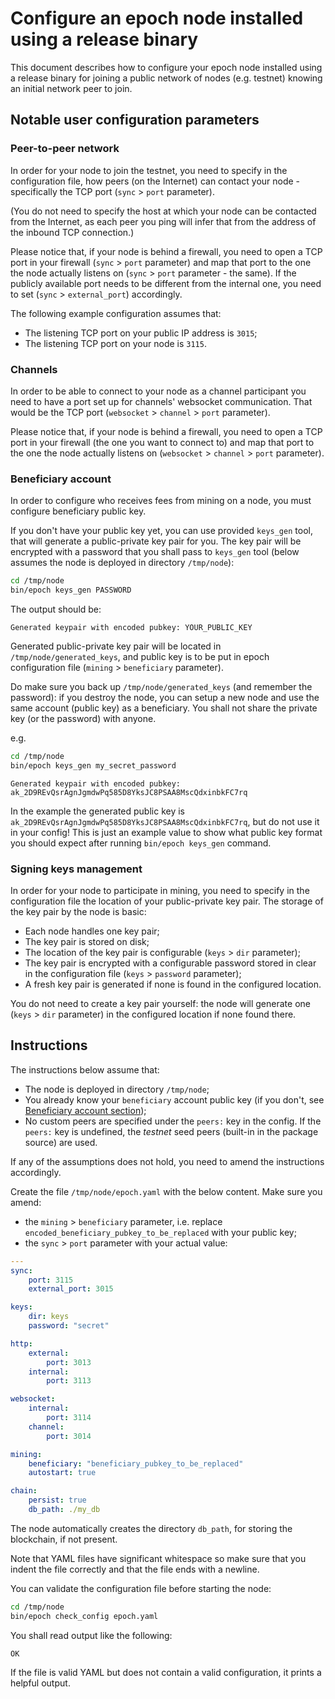# Configure an epoch node installed using a release binary

This document describes how to configure your epoch node installed using a release binary for joining a public network of nodes (e.g. testnet) knowing an initial network peer to join.

## Notable user configuration parameters

### Peer-to-peer network

In order for your node to join the testnet, you need to specify in the configuration file, how peers (on the Internet) can contact your node - specifically the TCP port (`sync` > `port` parameter).

(You do not need to specify the host at which your node can be contacted from the Internet, as each peer you ping will infer that from the address of the inbound TCP connection.)

Please notice that, if your node is behind a firewall, you need to open a TCP port in your firewall (`sync` > `port` parameter) and map that port to the one the node actually listens on (`sync` > `port` parameter - the same). If the publicly available port needs to be different from the internal one, you need to set (`sync` > `external_port`) accordingly.

The following example configuration assumes that:
* The listening TCP port on your public IP address is `3015`;
* The listening TCP port on your node is `3115`.

### Channels

In order to be able to connect to your node as a channel participant you need to have
a port set up for channels' websocket communication. That would be the TCP port (`websocket` > `channel` > `port` parameter).

Please notice that, if your node is behind a firewall, you need to open a TCP port in your firewall (the one you want to connect to) and map that port to the one the node actually listens on (`websocket` > `channel` > `port` parameter).

### Beneficiary account

In order to configure who receives fees from mining on a node, you must configure beneficiary public key.

If you don't have your public key yet, you can use provided `keys_gen` tool, that will generate a public-private key pair for you.
The key pair will be encrypted with a password that you shall pass to `keys_gen` tool (below assumes the node is deployed in directory `/tmp/node`):


```bash
cd /tmp/node
bin/epoch keys_gen PASSWORD
```
The output should be:
```
Generated keypair with encoded pubkey: YOUR_PUBLIC_KEY
```

Generated public-private key pair will be located in `/tmp/node/generated_keys`, and public key is to be put in epoch configuration file (`mining` > `beneficiary` parameter).

Do make sure you back up `/tmp/node/generated_keys` (and remember the password): if you destroy the node, you can setup a new node and use the same account (public key) as a beneficiary.
You shall not share the private key (or the password) with anyone.

e.g.

```bash
cd /tmp/node
bin/epoch keys_gen my_secret_password
```
```
Generated keypair with encoded pubkey: ak_2D9REvQsrAgnJgmdwPq585D8YksJC8PSAA8MscQdxinbkFC7rq
```

In the example the generated public key is `ak_2D9REvQsrAgnJgmdwPq585D8YksJC8PSAA8MscQdxinbkFC7rq`, but do not use it in your config!
This is just an example value to show what public key format you should expect after running `bin/epoch keys_gen` command.

### Signing keys management

In order for your node to participate in mining, you need to specify in the configuration file the location of your public-private key pair.
The storage of the key pair by the node is basic:
* Each node handles one key pair;
* The key pair is stored on disk;
* The location of the key pair is configurable (`keys` > `dir` parameter);
* The key pair is encrypted with a configurable password stored in clear in the configuration file (`keys` > `password` parameter);
* A fresh key pair is generated if none is found in the configured location.

You do not need to create a key pair yourself: the node will generate one (`keys` > `dir` parameter) in the configured location if none found there.

## Instructions

The instructions below assume that:
* The node is deployed in directory `/tmp/node`;
* You already know your `beneficiary` account public key (if you don't, see [Beneficiary account section](#beneficiary-account));
* No custom peers are specified under the `peers:` key in the config. If the `peers:` key is undefined, the *testnet* seed peers (built-in in the package source) are used.

If any of the assumptions does not hold, you need to amend the instructions accordingly.

Create the file `/tmp/node/epoch.yaml` with the below content.
Make sure you amend:
* the `mining` > `beneficiary` parameter, i.e. replace `encoded_beneficiary_pubkey_to_be_replaced` with your public key;
* the `sync` > `port` parameter with your actual value:

```yaml
---
sync:
    port: 3115
    external_port: 3015

keys:
    dir: keys
    password: "secret"

http:
    external:
        port: 3013
    internal:
        port: 3113

websocket:
    internal:
        port: 3114
    channel:
        port: 3014

mining:
    beneficiary: "beneficiary_pubkey_to_be_replaced"
    autostart: true

chain:
    persist: true
    db_path: ./my_db
```

The node automatically creates the directory `db_path`, for storing the blockchain, if not present.

Note that YAML files have significant whitespace so make sure that you indent the file correctly and that the file ends with a newline.

You can validate the configuration file before starting the node:
```bash
cd /tmp/node
bin/epoch check_config epoch.yaml
```
You shall read output like the following:
```
OK
```
If the file is valid YAML but does not contain a valid configuration, it prints a helpful output.
